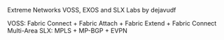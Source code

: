 Extreme Networks VOSS, EXOS and SLX Labs by dejavudf

VOSS: Fabric Connect + Fabric Attach + Fabric Extend + Fabric Connect Multi-Area
SLX: MPLS + MP-BGP + EVPN
